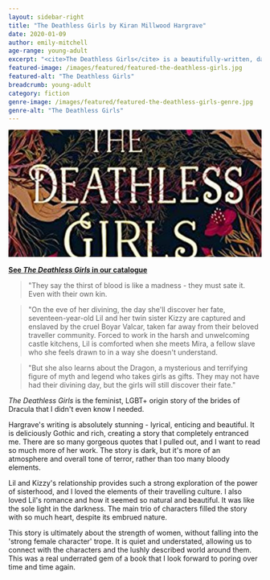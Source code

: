 ```yaml
---
layout: sidebar-right
title: "The Deathless Girls by Kiran Millwood Hargrave"
date: 2020-01-09
author: emily-mitchell
age-range: young-adult
excerpt: "<cite>The Deathless Girls</cite> is a beautifully-written, dark and entrancing story about three brides of Dracula."
featured-image: /images/featured/featured-the-deathless-girls.jpg
featured-alt: "The Deathless Girls"
breadcrumb: young-adult
category: fiction
genre-image: /images/featured/featured-the-deathless-girls-genre.jpg
genre-alt: "The Deathless Girls"
---
```


![The Deathless Girls](/images/featured/featured-the-deathless-girls.jpg)

**[See <cite>The Deathless Girls</cite> in our catalogue](https://suffolk.spydus.co.uk/cgi-bin/spydus.exe/ENQ/OPAC/BIBENQ?BRN=2706186)**

> "They say the thirst of blood is like a madness - they must sate it. Even with their own kin.

> "On the eve of her divining, the day she'll discover her fate, seventeen-year-old Lil and her twin sister Kizzy are captured and enslaved by the cruel Boyar Valcar, taken far away from their beloved traveller community. Forced to work in the harsh and unwelcoming castle kitchens, Lil is comforted when she meets Mira, a fellow slave who she feels drawn to in a way she doesn't understand.

> "But she also learns about the Dragon, a mysterious and terrifying figure of myth and legend who takes girls as gifts. They may not have had their divining day, but the girls will still discover their fate."

<cite>The Deathless Girls</cite> is the feminist, LGBT+ origin story of the brides of Dracula that I didn't even know I needed.

Hargrave's writing is absolutely stunning - lyrical, enticing and beautiful. It is deliciously Gothic and rich, creating a story that completely entranced me. There are so many gorgeous quotes that I pulled out, and I want to read so much more of her work. The story is dark, but it's more of an atmosphere and overall tone of terror, rather than too many bloody elements.

Lil and Kizzy's relationship provides such a strong exploration of the power of sisterhood, and I loved the elements of their travelling culture. I also loved Lil's romance and how it seemed so natural and beautiful. It was like the sole light in the darkness. The main trio of characters filled the story with so much heart, despite its embrued nature.

This story is ultimately about the strength of women, without falling into the 'strong female character' trope. It is quiet and understated, allowing us to connect with the characters and the lushly described world around them. This was a real underrated gem of a book that I look forward to poring over time and time again.
